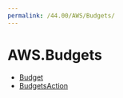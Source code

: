 ```yaml
---
permalink: /44.00/AWS/Budgets/
---
```


# AWS.Budgets



* [Budget](Budget.md)
* [BudgetsAction](BudgetsAction.md)